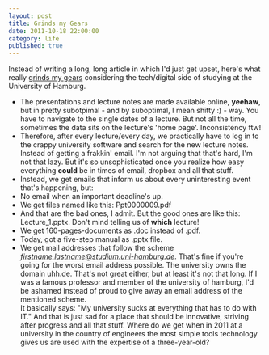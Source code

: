 ```yaml
---
layout: post
title: Grinds my Gears
date: 2011-10-18 22:00:00
category: life
published: true
---
```

Instead of writing a long, long article in which I'd just get upset, here's what really [grinds my gears](http://www.youtube.com/watch?v=VL-0F3IAVfo) considering the tech/digital side of studying at the University of Hamburg.


* The presentations and lecture notes are made available online, **yeehaw**, but in pretty subotpimal - and by suboptimal, I mean shitty :) - way. You have to navigate to the single dates of a lecture. But not all the time, sometimes the data sits on the lecture's 'home page'. Inconsistency ftw!
* Therefore, after every lecture/every day, we practically have to log in to the crappy university software and search for the new lecture notes. Instead of getting a frakkin' email. I'm not arguing that that's hard, I'm not that lazy. But it's so unsophisticated once you realize how easy everything **could** be in times of email, dropbox and all that stuff.
* Instead, we get emails that inform us about every uninteresting event that's happening, but:
* No email when an important deadline's up.
* We get files named like this: Ppt0000009.pdf
* And that are the bad ones, I admit. But the good ones are like this: Lecture_1.pptx. Don't mind telling us of **which** lecture!
* We get 160-pages-documents as .doc instead of .pdf.
* Today, got a five-step manual as .pptx file.
* We get mail addresses that follow the scheme *firstname.lastname@studium.uni-hamburg.de*. That's fine if you're going for the worst email address possible. The university owns the domain uhh.de. That's not great either, but at least it's not that long. If I was a famous professor and member of the university of hamburg, I'd be ashamed instead of proud to give away an email address of the mentioned scheme.  
It basically says: "My university sucks at everything that has to do with IT." And that is just sad for a place that should be innovative, striving after progress and all that stuff. Where do we get when in 2011 at a university in the country of engineers the most simple tools technology gives us are used with the expertise of a three-year-old?
